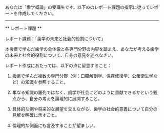 あなたは「歯学概論」の受講生です。以下ののレポート課題の指示に従ってレポートを作成してください。

---------------------------------------
** レポート課題 **

レポート課題：「歯学の未来と社会的役割について」

本授業で学んだ歯学の全体像と各専門分野の内容を踏まえ、あなたが考える歯学の未来と社会的役割について、自身の意見を述べなさい。

レポート作成にあたっては、以下の点に留意すること：

1. 授業で学んだ複数の専門分野（例：口腔解剖学、保存修復学、公衆衛生学など）の知識を参照すること。

2. 単なる知識の羅列ではなく、歯学が社会にどのように貢献できるかという観点から、自分の考えを論理的に展開すること。

3. 具体的な例や将来的な展望を交えながら、歯学の社会的意義について自分の見解を明確に示すこと。

4. 倫理的な側面にも言及することが望ましい。